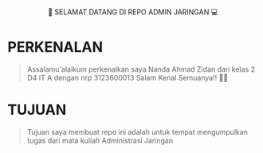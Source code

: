 <p align=center> 🥳 SELAMAT DATANG DI REPO ADMIN JARINGAN 💻 </p>

# PERKENALAN
> Assalamu'alaikum perkenalkan saya Nanda Ahmad Zidan dari kelas 2 D4 IT A dengan nrp 3123600013
> Salam Kenal Semuanya!! 🙋‍♂️

# TUJUAN
> Tujuan saya membuat repo ini adalah untuk tempat mengumpulkan tugas dari mata kuliah Administrasi Jaringan
